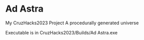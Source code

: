 # Ad Astra
My CruzHacks2023 Project
A procedurally generated universe

Executable is in CruzHacks2023/Builds/Ad Astra.exe
